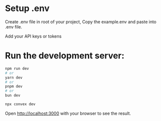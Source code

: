 # Setup .env

Create .env file in root of your project, Copy the example.env and paste into .env file.

Add your API keys or tokens

# Run the development server:

```bash
npm run dev
# or
yarn dev
# or
pnpm dev
# or
bun dev

npx convex dev
```

Open [http://localhost:3000](http://localhost:3000) with your browser to see the result.

